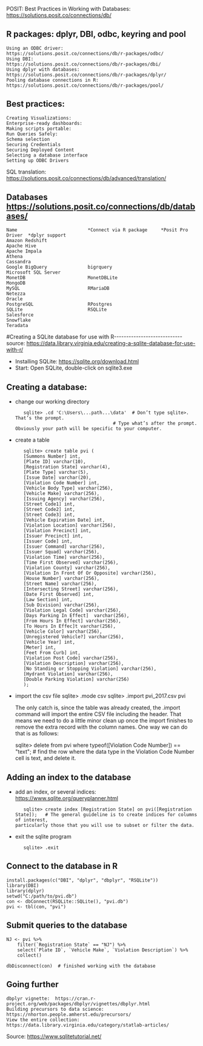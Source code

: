 POSIT: Best Practices in Working with Databases:   https://solutions.posit.co/connections/db/

##  R packages: dplyr, DBI, odbc, keyring and pool
    Using an ODBC driver:                       https://solutions.posit.co/connections/db/r-packages/odbc/
    Using DBI:                                  https://solutions.posit.co/connections/db/r-packages/dbi/
    Using dplyr with databases:                 https://solutions.posit.co/connections/db/r-packages/dplyr/
    Pooling database connections in R:          https://solutions.posit.co/connections/db/r-packages/pool/

## Best practices: 
    Creating Visualizations: 
    Enterprise-ready dashboards:
    Making scripts portable:
    Run Queries Safely:
    Schema selection
    Securing Credentials
    Securing Deployed Content
    Selecting a database interface
    Setting up ODBC Drivers

SQL translation: https://solutions.posit.co/connections/db/advanced/translation/


## Databases                    https://solutions.posit.co/connections/db/databases/
    Name	                      *Connect via R package     *Posit Pro Driver	*dplyr support
    Amazon Redshift	              	                        
    Apache Hive	                
    Apache Impala	        
    Athena	                
    Cassandra	           	
    Google BigQuery	              bigrquery
    Microsoft SQL Server	 
    MonetDB                       MonetDBLite
    MongoDB	                 		
    MySQL	                      RMariaDB
    Netezza	                 		
    Oracle	                 	                	
    PostgreSQL	                  RPostgres
    SQLite		                  RSQLite
    Salesforce	         		    
    Snowflake	         	                  	
    Teradata	         	                  	
  


#Creating a SQLite database for use with R----------------------------
source: https://data.library.virginia.edu/creating-a-sqlite-database-for-use-with-r/

- Installing SQLite: https://sqlite.org/download.html
- Start: Open SQLite, double-click on sqlite3.exe
## Creating a database: 
   - change our working directory  
            
            sqlite> .cd 'C:\Users\...path...\data'  # Don’t type sqlite>. That’s the prompt. 
                                             # Type what’s after the prompt. Obviously your path will be specific to your computer.
   
   - create a table 
   
            sqlite> create table pvi (
            [Summons Number] int,
            [Plate ID] varchar(10),
            [Registration State] varchar(4),
            [Plate Type] varchar(5),
            [Issue Date] varchar(20),
            [Violation Code Number] int,
            [Vehicle Body Type] varchar(256),
            [Vehicle Make] varchar(256),
            [Issuing Agency] varchar(256),
            [Street Code1] int,
            [Street Code2] int,
            [Street Code3] int,
            [Vehicle Expiration Date] int,
            [Violation Location] varchar(256),
            [Violation Precinct] int,
            [Issuer Precinct] int,
            [Issuer Code] int,
            [Issuer Command] varchar(256),
            [Issuer Squad] varchar(256),
            [Violation Time] varchar(256),
            [Time First Observed] varchar(256),
            [Violation County] varchar(256),
            [Violation In Front Of Or Opposite] varchar(256),
            [House Number] varchar(256),
            [Street Name] varchar(256),
            [Intersecting Street] varchar(256),
            [Date First Observed] int,
            [Law Section] int,
            [Sub Division] varchar(256),
            [Violation Legal Code] varchar(256),
            [Days Parking In Effect]  varchar(256),
            [From Hours In Effect] varchar(256),
            [To Hours In Effec]t varchar(256),
            [Vehicle Color] varchar(256),
            [Unregistered Vehicle?] varchar(256),
            [Vehicle Year] int,
            [Meter] int,
            [Feet From Curb] int,
            [Violation Post Code] varchar(256),
            [Violation Description] varchar(256),
            [No Standing or Stopping Violation] varchar(256),
            [Hydrant Violation] varchar(256),
            [Double Parking Violation] varchar(256)
            );
    
   - import the csv file
        sqlite> .mode csv
        sqlite> .import pvi_2017.csv pvi

        The only catch is, since the table was already created, the .import command will import the entire CSV file including the header.
        That means we need to do a little minor clean up once the import finishes to remove the extra record with the column names. 
        One way we can do that is as follows:
       
        sqlite> delete from pvi where typeof([Violation Code Number]) == "text";  # find the row where the data type in the Violation Code Number cell is text, and                                                                                         delete it.
## Adding an index to the database
   - add an index, or several indices: https://www.sqlite.org/queryplanner.html
   
            sqlite> create index [Registration State] on pvi([Registration State]);   # The general guideline is to create indices for columns of interest,                                                                                                   particularly those that you will use to subset or filter the data.
       
   - exit the sqlite program  
    
            sqlite> .exit
        
## Connect to the database in R

    install.packages(c("DBI", "dplyr", "dbplyr", "RSQLite"))
    library(DBI)
    library(dplyr)
    setwd("C:/path/to/pvi.db")
    con <- dbConnect(RSQLite::SQLite(), "pvi.db")
    pvi <- tbl(con, "pvi")
    
## Submit queries to the database
    
    NJ <- pvi %>% 
        filter(`Registration State` == "NJ") %>% 
        select(`Plate ID`, `Vehicle Make`, `Violation Description`) %>% 
        collect()

    dbDisconnect(con)  # finished working with the database

## Going further 
    dbplyr vignette:  https://cran.r-project.org/web/packages/dbplyr/vignettes/dbplyr.html
    Building precursors to data science: https://nhorton.people.amherst.edu/precursors/
    View the entire collection: https://data.library.virginia.edu/category/statlab-articles/
    
    
    
    
    
    
    
    
    
    
    
    
    
    
    
    
    
    
    
    
    
    
    
    

Source: https://www.sqlitetutorial.net/


